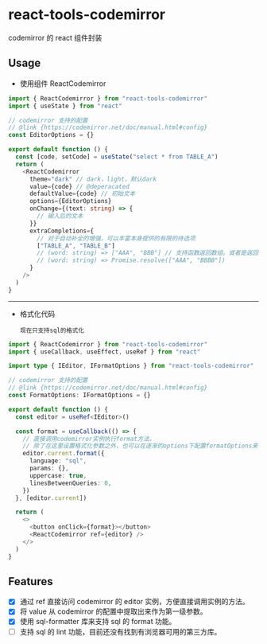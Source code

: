 # react-tools-codemirror

codemirror 的 react 组件封装

## Usage

- 使用组件 ReactCodemirror

```typescript jsx
import { ReactCodemirror } from "react-tools-codemirror"
import { useState } from "react"

// codemirror 支持的配置
// @link {https://codemirror.net/doc/manual.html#config}
const EditorOptions = {}

export default function () {
  const [code, setCode] = useState("select * from TABLE_A")
  return (
    <ReactCodemirror
      theme="dark" // dark，light，默认dark
      value={code} // @deperacated
      defaultValue={code} // 初始文本
      options={EditorOptions}
      onChange={(text: string) => {
        // 输入后的文本
      }}
      extraCompletions={
        // 对于自动补全的增强，可以丰富本身提供的有限的待选项
        ["TABLE_A", "TABLE_B"]
        // (word: string) => ["AAA", "BBB"] // 支持函数返回数组。或者是返回目标参数是数组的Promise对象
        // (word: string) => Promise.resolve(["AAA", "BBBB"])
      }
    />
  )
}
```

---

- 格式化代码

  `现在只支持sql的格式化`

```typescript jsx
import { ReactCodemirror } from "react-tools-codemirror"
import { useCallback, useEffect, useRef } from "react"

import type { IEditor, IFormatOptions } from "react-tools-codemirror"

// codemirror 支持的配置
// @link {https://codemirror.net/doc/manual.html#config}
const FormatOptions: IFormatOptions = {}

export default function () {
  const editor = useRef<IEditor>()

  const format = useCallback(() => {
    // 直接调用codemirror实例执行format方法，
    // 除了在这里设置格式化参数之外，也可以在逐渐的options下配置formatOptions来设置格式化参数
    editor.current.format({
      language: "sql",
      params: {},
      uppercase: true,
      linesBetweenQueries: 0,
    })
  }, [editor.current])

  return (
    <>
      <button onClick={format}></button>
      <ReactCodemirror ref={editor} />
    </>
  )
}
```

## Features

- [x] 通过 ref 直接访问 codemirror 的 editor 实例，方便直接调用实例的方法。
- [x] 将 value 从 codemirror 的配置中提取出来作为第一级参数。
- [x] 使用 sql-formatter 库来支持 sql 的 format 功能。
- [ ] 支持 sql 的 lint 功能，目前还没有找到有浏览器可用的第三方库。
